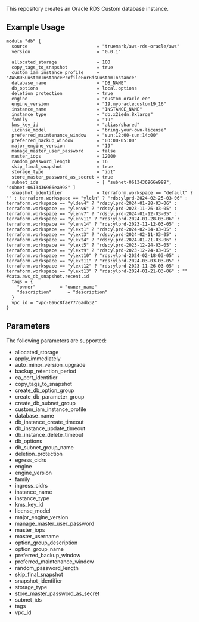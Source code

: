 This repository creates an Oracle RDS Custom database instance.

## Example Usage
```
module "db" {
  source                          = "truemark/aws-rds-oracle/aws"
  version                         = "0.0.1"
  
  allocated_storage               = 100
  copy_tags_to_snapshot           = true
  custom_iam_instance_profile     = "AWSRDSCustomInstanceProfileForRdsCustomInstance"
  database_name                   = "DB_NAME"
  db_options                      = local.options
  deletion_protection             = true
  engine                          = "custom-oracle-ee"
  engine_version                  = "19.myoraclecustom19_16"
  instance_name                   = "INSTANCE_NAME"
  instance_type                   = "db.x2iedn.8xlarge"
  family                          = "19"
  kms_key_id                      = "alias/shared"
  license_model                   = "bring-your-own-license"
  preferred_maintenance_window    = "sun:12:00-sun:14:00"
  preferred_backup_window         = "03:00-05:00"
  major_engine_version            = "19"
  manage_master_user_password     = false
  master_iops                     = 12000
  random_password_length          = 16
  skip_final_snapshot             = true
  storage_type                    = "io1"
  store_master_password_as_secret = true
  subnet_ids                      = [ "subnet-0613436966e999", "subnet-0613436966ea998" ]
  snapshot_identifier             = terraform.workspace == "default" ? "" : terraform.workspace == "ylcln" ? "rds:ylprd-2024-02-25-03-06" : terraform.workspace == "yldev4" ? "rds:ylprd-2024-01-28-03-06" : terraform.workspace == "ylenv6" ? "rds:ylprd-2023-11-26-03-05" : terraform.workspace == "ylenv7" ? "rds:ylprd-2024-01-12-03-05" : terraform.workspace == "ylenv11" ? "rds:ylprd-2024-01-28-03-06" : terraform.workspace == "ylenv14" ? "rds:ylprd-2023-11-12-03-05" : terraform.workspace == "ylext1" ? "rds:ylprd-2024-02-04-03-05" : terraform.workspace == "ylext3" ? "rds:ylprd-2024-02-11-03-05" : terraform.workspace == "ylext4" ? "rds:ylprd-2024-01-21-03-06" : terraform.workspace == "ylext5" ? "rds:ylprd-2023-12-24-03-05" : terraform.workspace == "ylext9" ? "rds:ylprd-2023-12-24-03-05" : terraform.workspace == "ylext10" ? "rds:ylprd-2024-02-18-03-05" : terraform.workspace == "ylext11" ? "rds:ylprd-2024-03-03-03-05" : terraform.workspace == "ylext12" ? "rds:ylprd-2023-11-26-03-05" : terraform.workspace == "ylext13" ? "rds:ylprd-2024-01-21-03-06" : "" #data.aws_db_snapshot.recent.id
  tags = {
    "owner"         = "owner_name"
    "description"      = "description"
  }
  vpc_id = "vpc-0a6c8fae7776adb32"
}
```
## Parameters
The following parameters are supported:

- allocated_storage
- apply_immediately
- auto_minor_version_upgrade
- backup_retention_period
- ca_cert_identifier
- copy_tags_to_snapshot
- create_db_option_group
- create_db_parameter_group
- create_db_subnet_group
- custom_iam_instance_profile
- database_name
- db_instance_create_timeout
- db_instance_update_timeout
- db_instance_delete_timeout
- db_options
- db_subnet_group_name
- deletion_protection
- egress_cidrs
- engine
- engine_version
- family
- ingress_cidrs
- instance_name
- instance_type
- kms_key_id
- license_model
- major_engine_version
- manage_master_user_password
- master_iops
- master_username
- option_group_description
- option_group_name
- preferred_backup_window
- preferred_maintenance_window
- random_password_length
- skip_final_snapshot
- snapshot_identifier
- storage_type
- store_master_password_as_secret
- subnet_ids
- tags
- vpc_id
